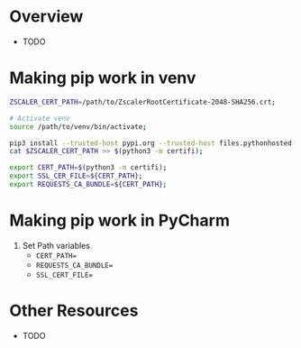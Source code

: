 # Overview
- TODO


# Making pip work in venv
```sh
ZSCALER_CERT_PATH=/path/to/ZscalerRootCertificate-2048-SHA256.crt;

# Activate venv
source /path/to/venv/bin/activate;

pip3 install --trusted-host pypi.org --trusted-host files.pythonhosted.org certifi;
cat $ZSCALER_CERT_PATH >> $(python3 -m certifi);

export CERT_PATH=$(python3 -m certifi);
export SSL_CER_FILE=${CERT_PATH};
export REQUESTS_CA_BUNDLE=${CERT_PATH};
```


# Making pip work in PyCharm
1. Set Path variables
    - `CERT_PATH=`
    - `REQUESTS_CA_BUNDLE=`
    - `SSL_CERT_FILE=`


# Other Resources
- TODO
